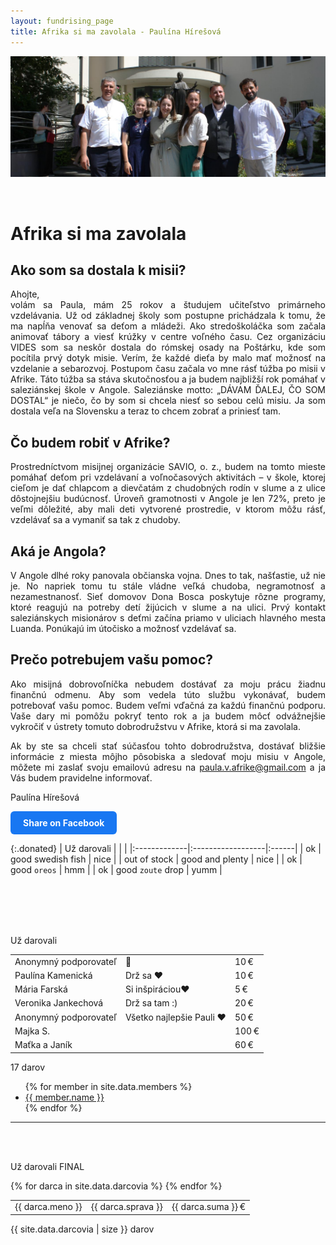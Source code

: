 ```yaml
---
layout: fundrising_page
title: Afrika si ma zavolala - Paulína Hírešová
---
```


![cover photo](assets/img/darujme-pauli-velky-obr.jpeg)

<br />

<div style="text-align: justify">

# Afrika si ma zavolala

## Ako som sa dostala k misii?

Ahojte,  
volám sa Paula, mám 25 rokov a študujem učiteľstvo primárneho vzdelávania. Už od základnej školy som postupne prichádzala k tomu, že ma napĺňa venovať sa deťom a mládeži. Ako stredoškoláčka som začala animovať tábory a viesť krúžky v centre voľného času. Cez organizáciu VIDES som sa neskôr dostala do rómskej osady na Poštárku, kde som pocítila prvý dotyk misie. Verím, že každé dieťa by malo mať možnosť na vzdelanie a sebarozvoj. Postupom času začala vo mne rásť túžba po misii v Afrike. Táto túžba sa stáva skutočnosťou a ja budem najbližší rok pomáhať v saleziánskej škole v Angole. Saleziánske motto: „DÁVAM ĎALEJ, ČO SOM DOSTAL“ je niečo, čo by som si chcela niesť so sebou celú misiu. Ja som dostala veľa na Slovensku a teraz to chcem zobrať a priniesť tam.

## Čo budem robiť v Afrike?

Prostredníctvom misijnej organizácie SAVIO, o. z., budem na tomto mieste pomáhať deťom pri vzdelávaní a voľnočasových aktivitách – v škole, ktorej cieľom je dať chlapcom a dievčatám z chudobných rodín v slume a z ulice dôstojnejšiu budúcnosť. Úroveň gramotnosti v Angole je len 72%, preto je veľmi dôležité, aby mali deti vytvorené prostredie, v ktorom môžu rásť, vzdelávať sa a vymaniť sa tak z chudoby.

## Aká je Angola?

V Angole dlhé roky panovala občianska vojna. Dnes to tak, našťastie, už nie je. No napriek tomu tu stále vládne veľká chudoba, negramotnosť a nezamestnanosť. Sieť domovov Dona Bosca poskytuje rôzne programy, ktoré reagujú na potreby detí žijúcich v slume a na ulici. Prvý kontakt saleziánskych misionárov s deťmi začína priamo v uliciach hlavného mesta Luanda. Ponúkajú im útočisko a možnosť vzdelávať sa.

## Prečo potrebujem vašu pomoc?

Ako misijná dobrovoľníčka nebudem dostávať za moju prácu žiadnu finančnú odmenu. Aby som vedela túto službu vykonávať, budem potrebovať vašu pomoc. Budem veľmi vďačná za každú finančnú podporu. Vaše dary mi pomôžu pokryť tento rok a ja budem môcť odvážnejšie vykročiť v ústrety tomuto dobrodružstvu v Afrike, ktorá si ma zavolala.

Ak by ste sa chceli stať súčasťou tohto dobrodružstva, dostávať bližšie informácie z miesta môjho pôsobiska a sledovať moju misiu v Angole, môžete mi zaslať svoju emailovú adresu na paula.v.afrike@gmail.com a ja Vás budem pravidelne informovať.

Paulína Hírešová

</div>

<a href="https://www.facebook.com/sharer/sharer.php?u=https://jan-revay.github.io/PaulaVAfrike-Jekyll-minimal/" 
 target="_blank" 
 rel="noopener noreferrer"
 style="display:inline-block; padding:10px 20px; background:#1877f2; color:white; border-radius:6px; text-decoration:none; font-weight:bold;">
 Share on Facebook
</a>

{:.donated}
| Už darovali  |                   |       |
|:-------------|:------------------|:------|
| ok           | good swedish fish | nice  |
| out of stock | good and plenty   | nice  |
| ok           | good `oreos`      | hmm   |
| ok           | good `zoute` drop | yumm  |


<br />
<br />
<br />
<br />

<div class="donated">
        <p class="donated__header">Už darovali</p>
      <table class="donated__table">
            <tbody><tr class="donated__row">
            <td class="donated__col">Anonymný podporovateľ</td>
            <td class="donated__col">👏</td>
            <td class="donated__col">
                      10 €
                    </td>
          </tr>
            <tr class="donated__row">
            <td class="donated__col">Paulína Kamenická</td>
             <td class="donated__col">Drž sa ❤️ </td>
            <td class="donated__col">
                      10 €
                    </td>
          </tr>
            <tr class="donated__row">
            <td class="donated__col">Mária Farská</td>
             <td class="donated__col">Si inšpiráciou❤️ </td>
            <td class="donated__col">
                      5 €
                    </td>
          </tr>
            <tr class="donated__row">
            <td class="donated__col">Veronika Jankechová</td>
             <td class="donated__col">Drž sa tam :) </td>
            <td class="donated__col">
                      20 €
                    </td>
          </tr>
            <tr class="donated__row">
            <td class="donated__col">Anonymný podporovateľ</td>
             <td class="donated__col">Všetko najlepšie Pauli ❤️ </td>
            <td class="donated__col">
                      50 €
                    </td>
          </tr>
        <tr class="donated__row">
            <td class="donated__col">Majka S.</td>
             <td class="donated__col"> </td>
            <td class="donated__col">
                      100 €
                    </td>
          </tr>
        <tr class="donated__row">
            <td class="donated__col">Maťka a Janík</td>
             <td class="donated__col"></td>
            <td class="donated__col">
                      60 €
                    </td>
          </tr>
        </tbody></table>
        <div class="donated__controls">
            <span class="donated__control-previous donated__control-icon donated__control-icon--disabled">
            <i class="icon-arrow-back"></i>
          </span>
        <div class="donated__control-text">
          17 darov
        </div>
            <a href="#" class="donated__control-next donated__control-icon " data-page="2">
            <i class="icon-arrow-forward"></i>
          </a>
        </div>
</div>



 <ul>
 {% for member in site.data.members %}
   <li>
     <a href="https://github.com/{{ member.github }}">
       {{ member.name }}
     </a>
   </li>
 {% endfor %}
 </ul>


---------------------------------------

<br />
<br />

<div class="donated">
<p class="donated__header">Už darovali FINAL</p>
<table class="donated__table">
      <tbody>
  {% for darca in site.data.darcovia %}
    <tr class="donated__row">
      <td class="donated__col">{{ darca.meno }}   </td>
      <td class="donated__col">{{ darca.sprava }} </td>
      <td class="donated__col">{{ darca.suma }} € </td>
    </tr>
  {% endfor %}
  </tbody></table>

  <div class="donated__controls">
        <span class="donated__control-previous donated__control-icon donated__control-icon--disabled">
        <i class="icon-arrow-back"></i>
        </span>
        <div class="donated__control-text">
          {{ site.data.darcovia | size }} darov
        </div>
        <a href="#" class="donated__control-next donated__control-icon " data-page="2">
        <i class="icon-arrow-forward"></i>
        </a>
  </div>
</div>
